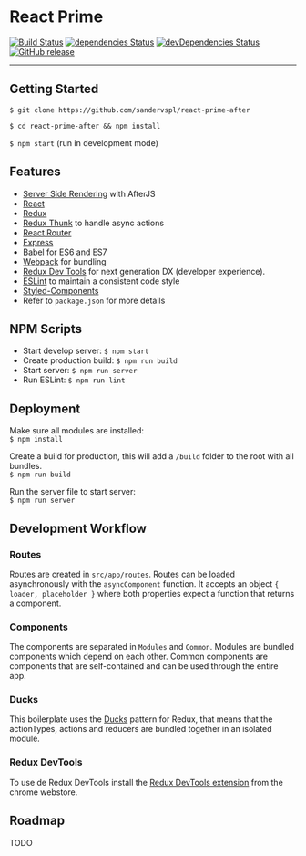 # React Prime
[![Build Status](https://travis-ci.org/sandervspl/react-prime-after.svg?branch=master)](https://travis-ci.org/sandervspl/react-prime-after)
[![dependencies Status](https://david-dm.org/sandervspl/react-prime-after.svg)](https://david-dm.org/sandervspl/react-prime-after.svg)
[![devDependencies Status](https://david-dm.org/sandervspl/react-prime-after/dev-status.svg)](https://david-dm.org/sandervspl/react-prime-after?type=dev)
[![GitHub release](https://img.shields.io/github/release/sandervspl/react-prime-after.svg)](https://github.com/sandervspl/react-prime-after)

---

## Getting Started
`$ git clone https://github.com/sandervspl/react-prime-after`

`$ cd react-prime-after && npm install`

`$ npm start` (run in development mode)

## Features
* [Server Side Rendering](https://github.com/jaredpalmer/after.js) with AfterJS
* [React](https://github.com/facebook/react)
* [Redux](https://github.com/rackt/redux)
* [Redux Thunk](https://github.com/gaearon/redux-thunk) to handle async actions
* [React Router](https://github.com/rackt/react-router)
* [Express](http://expressjs.com)
* [Babel](http://babeljs.io) for ES6 and ES7
* [Webpack](http://webpack.github.io) for bundling
* [Redux Dev Tools](https://github.com/gaearon/redux-devtools) for next generation DX (developer experience).
* [ESLint](http://eslint.org) to maintain a consistent code style
* [Styled-Components](https://www.styled-components.com)
* Refer to `package.json` for more details

## NPM Scripts
* Start develop server: `$ npm start`
* Create production build: `$ npm run build`
* Start server: `$ npm run server`
* Run ESLint: `$ npm run lint`

## Deployment
Make sure all modules are installed:  
`$ npm install`

Create a build for production, this will add a `/build` folder to the root with all bundles.  
`$ npm run build`

Run the server file to start server:  
`$ npm run server`

## Development Workflow
### Routes
Routes are created in `src/app/routes`. Routes can be loaded asynchronously with the `asyncComponent` function. It accepts an object `{ loader, placeholder }` where both properties expect a function that returns a component.

### Components
The components are separated in `Modules` and `Common`. Modules are bundled components which depend on each other. Common components are components that are self-contained and can be used through the entire app.

### Ducks
This boilerplate uses the [Ducks](https://github.com/erikras/ducks-modular-redux) pattern for Redux, that means that the actionTypes, actions and reducers are bundled together in an isolated module.

### Redux DevTools
To use de Redux DevTools install the [Redux DevTools extension](https://chrome.google.com/webstore/detail/redux-devtools/lmhkpmbekcpmknklioeibfkpmmfibljd) from the chrome webstore.

## Roadmap
TODO
